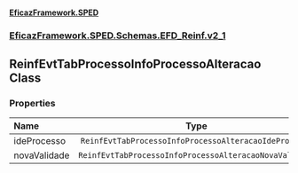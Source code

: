 #### [EficazFramework.SPED](EficazFrameworkSPED.md 'EficazFramework SPED')
### [EficazFramework.SPED.Schemas.EFD_Reinf.v2_1](EficazFramework.SPED.Schemas.EFD_Reinf.v2_1.md 'EficazFramework.SPED.Schemas.EFD_Reinf.v2_1')

## ReinfEvtTabProcessoInfoProcessoAlteracao Class
### Properties

| Name | Type | |
| :--- | :---: | :--- |
| ideProcesso | `ReinfEvtTabProcessoInfoProcessoAlteracaoIdeProcesso` |  |
| novaValidade | `ReinfEvtTabProcessoInfoProcessoAlteracaoNovaValidade` |  |
